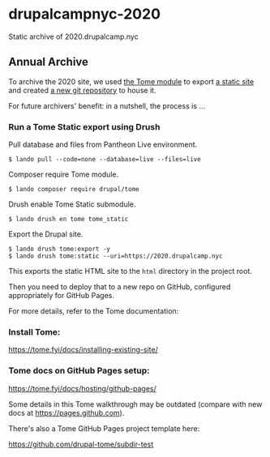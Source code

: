 # drupalcampnyc-2020

Static archive of 2020.drupalcamp.nyc

## Annual Archive

To archive the 2020 site, we used [the Tome module](https://www.drupal.org/project/tome) to export [a static site](https://2020.drupalcamp.nyc)
and created [a new git repository](https://github.com/Drupal-NYC/drupalcampnyc-2020/tree/main) to house it.

For future archivers' benefit: in a nutshell, the process is ...

### Run a Tome Static export using Drush

Pull database and files from Pantheon Live environment.

```
$ lando pull --code=none --database=live --files=live
```

Composer require Tome module.

```
$ lando composer require drupal/tome
```

Drush enable Tome Static submodule.

```
$ lando drush en tome tome_static
```

Export the Drupal site.

```
$ lando drush tome:export -y
$ lando drush tome:static --uri=https://2020.drupalcamp.nyc
```

This exports the static HTML site to the `html` directory in the project root.

Then you need to deploy that to a new repo on GitHub, configured appropriately for GitHub Pages.

For more details, refer to the Tome documentation:

### Install Tome:

https://tome.fyi/docs/installing-existing-site/

### Tome docs on GitHub Pages setup:

https://tome.fyi/docs/hosting/github-pages/

Some details in this Tome walkthrough may be outdated (compare with new docs at https://pages.github.com).

There's also a Tome GitHub Pages project template here:

https://github.com/drupal-tome/subdir-test

